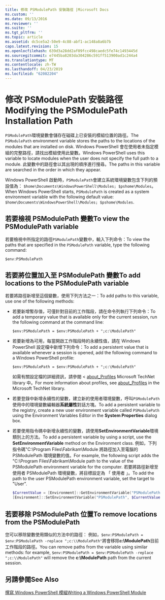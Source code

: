 ```yaml
---
title: 修改 PSModulePath 安裝路徑 |Microsoft Docs
ms.custom: ''
ms.date: 09/13/2016
ms.reviewer: ''
ms.suite: ''
ms.tgt_pltfrm: ''
ms.topic: article
ms.assetid: dc5ce5a2-50e9-4c88-abf1-ac148a8a6b7b
caps.latest.revision: 15
ms.openlocfilehash: 639d3a28dd2af09fcc498caedc5fe74c1493445d
ms.sourcegitcommit: e7445ba8203da304286c591ff513900ad1c244a4
ms.translationtype: MT
ms.contentlocale: zh-TW
ms.lasthandoff: 04/23/2019
ms.locfileid: "62082204"
---
```

# <a name="modifying-the-psmodulepath-installation-path"></a><span data-ttu-id="3b0d7-102">修改 PSModulePath 安裝路徑</span><span class="sxs-lookup"><span data-stu-id="3b0d7-102">Modifying the PSModulePath Installation Path</span></span>

<span data-ttu-id="3b0d7-103">`PSModulePath`環境變數會儲存在磁碟上已安裝的模組位置的路徑。</span><span class="sxs-lookup"><span data-stu-id="3b0d7-103">The `PSModulePath` environment variable stores the paths to the locations of the modules that are installed on disk.</span></span> <span data-ttu-id="3b0d7-104">Windows PowerShell 會在使用者未指定模組的完整路徑，請找出模組使用此變數。</span><span class="sxs-lookup"><span data-stu-id="3b0d7-104">Windows PowerShell uses this variable to locate modules when the user does not specify the full path to a module.</span></span> <span data-ttu-id="3b0d7-105">此變數中的路徑會以其出現的順序進行搜尋。</span><span class="sxs-lookup"><span data-stu-id="3b0d7-105">The paths in this variable are searched in the order in which they appear.</span></span>

<span data-ttu-id="3b0d7-106">Windows PowerShell 啟動時，`PSModulePath`會建立系統環境變數包含下列的預設值為： `$home\Documents\WindowsPowerShell\Modules; $pshome\Modules`。</span><span class="sxs-lookup"><span data-stu-id="3b0d7-106">When Windows PowerShell starts, `PSModulePath` is created as a system environment variable with the following default value: `$home\Documents\WindowsPowerShell\Modules; $pshome\Modules`.</span></span>

## <a name="to-view-the-psmodulepath-variable"></a><span data-ttu-id="3b0d7-107">若要檢視 PSModulePath 變數</span><span class="sxs-lookup"><span data-stu-id="3b0d7-107">To view the PSModulePath variable</span></span>

<span data-ttu-id="3b0d7-108">若要檢視中所指定的路徑`PSModulePath`變數中，輸入下列命令：</span><span class="sxs-lookup"><span data-stu-id="3b0d7-108">To view the paths that are specified in the `PSModulePath` variable, type the following command:</span></span>

`$env:PSModulePath`

## <a name="to-add-locations-to-the-psmodulepath-variable"></a><span data-ttu-id="3b0d7-109">若要將位置加入至 PSModulePath 變數</span><span class="sxs-lookup"><span data-stu-id="3b0d7-109">To add locations to the PSModulePath variable</span></span>

<span data-ttu-id="3b0d7-110">若要將路徑新增至這個變數，使用下列方法之一：</span><span class="sxs-lookup"><span data-stu-id="3b0d7-110">To add paths to this variable, use one of the following methods:</span></span>

- <span data-ttu-id="3b0d7-111">若要新增暫存值，可僅針對目前的工作階段，請在命令列執行下列命令：</span><span class="sxs-lookup"><span data-stu-id="3b0d7-111">To add a temporary value that is available only for the current session, run the following command at the command line:</span></span>

  `$env:PSModulePath = $env:PSModulePath + ";c:\ModulePath"`

- <span data-ttu-id="3b0d7-112">若要新增為可用，每當開啟工作階段時的永續性值，請在 Windows PowerShell 設定檔中新增下列命令：</span><span class="sxs-lookup"><span data-stu-id="3b0d7-112">To add a persistent value that is available whenever a session is opened, add the following command to a Windows PowerShell profile:</span></span>

  `$env:PSModulePath = $env:PSModulePath + ";c:\ModulePath"`

  <span data-ttu-id="3b0d7-113">如需有關設定檔的詳細資訊，請參閱 < [about_Profiles](/powershell/module/microsoft.powershell.core/about/about_profiles) Microsoft TechNet library 中。</span><span class="sxs-lookup"><span data-stu-id="3b0d7-113">For more information about profiles, see [about_Profiles](/powershell/module/microsoft.powershell.core/about/about_profiles) in the Microsoft TechNet library.</span></span>

- <span data-ttu-id="3b0d7-114">若要登錄中新增永續性的變數，建立新的使用者環境變數，呼叫`PSModulePath`使用中的環境變數編輯器**系統屬性**對話方塊。</span><span class="sxs-lookup"><span data-stu-id="3b0d7-114">To add a persistent variable to the registry, create a new user environment variable called `PSModulePath` using the Environment Variables Editor in the **System Properties** dialog box.</span></span>

- <span data-ttu-id="3b0d7-115">若要使用指令碼中新增永續性的變數，請使用**SetEnvironmentVariable**環境類別上的方法。</span><span class="sxs-lookup"><span data-stu-id="3b0d7-115">To add a persistent variable by using a script, use the **SetEnvironmentVariable** method on the Environment class.</span></span> <span data-ttu-id="3b0d7-116">例如，下列指令碼"C:\Program Files\Fabrikam\Module 將路徑加入至電腦的 PSModulePath 環境變數的值。</span><span class="sxs-lookup"><span data-stu-id="3b0d7-116">For example, the following script adds the "C:\Program Files\Fabrikam\Module path to the value of the PSModulePath environment variable for the computer.</span></span> <span data-ttu-id="3b0d7-117">若要將路徑新增至使用者 PSModulePath 環境變數，將目標設定為 「 使用者 」。</span><span class="sxs-lookup"><span data-stu-id="3b0d7-117">To add the path to the user PSModulePath environment variable, set the target to "User".</span></span>

  ```powershell
  $CurrentValue = [Environment]::GetEnvironmentVariable("PSModulePath", "Machine")
  [Environment]::SetEnvironmentVariable("PSModulePath", $CurrentValue + ";C:\Program Files\Fabrikam\Modules", "Machine")

  ```

## <a name="to-remove-locations-from-the-psmodulepath"></a><span data-ttu-id="3b0d7-118">若要移除 PSModulePath 位置</span><span class="sxs-lookup"><span data-stu-id="3b0d7-118">To remove locations from the PSModulePath</span></span>

<span data-ttu-id="3b0d7-119">您可以移除變數使用類似的方法中的路徑： 例如，`$env:PSModulePath = $env:PSModulePath -replace ";c:\\ModulePath"`將會移除**c:\ModulePath**目前工作階段的路徑。</span><span class="sxs-lookup"><span data-stu-id="3b0d7-119">You can remove paths from the variable using similar methods: for example, `$env:PSModulePath = $env:PSModulePath -replace ";c:\\ModulePath"` will remove the **c:\ModulePath** path from the current session.</span></span>

## <a name="see-also"></a><span data-ttu-id="3b0d7-120">另請參閱</span><span class="sxs-lookup"><span data-stu-id="3b0d7-120">See Also</span></span>

[<span data-ttu-id="3b0d7-121">撰寫 Windows PowerShell 模組</span><span class="sxs-lookup"><span data-stu-id="3b0d7-121">Writing a Windows PowerShell Module</span></span>](./writing-a-windows-powershell-module.md)
